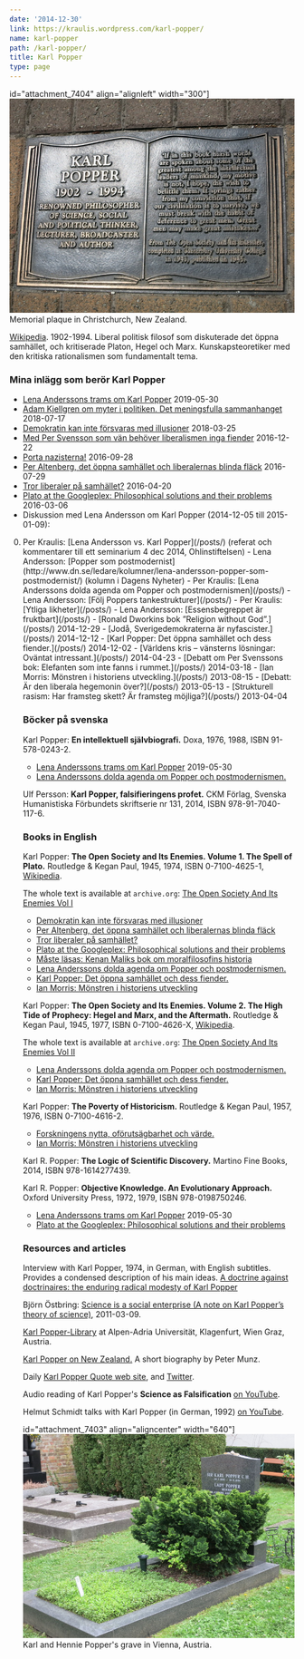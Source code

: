```yaml
---
date: '2014-12-30'
link: https://kraulis.wordpress.com/karl-popper/
name: karl-popper
path: /karl-popper/
title: Karl Popper
type: page
---
```

id="attachment_7404" align="alignleft" width="300"]![](/files/popper-christchurch-nz.jpg) Memorial plaque in Christchurch, New Zealand.

[Wikipedia](http://en.wikipedia.org/wiki/Karl_Popper). 1902-1994. Liberal politisk filosof som diskuterade det öppna samhället, och kritiserade Platon, Hegel och Marx. Kunskapsteoretiker med den kritiska rationalismen som fundamentalt tema.

### Mina inlägg som berör Karl Popper

- [Lena Anderssons trams om Karl Popper](/posts/) 2019-05-30
- [Adam Kjellgren om myter i politiken. Det meningsfulla sammanhanget](/posts/) 2018-07-17
- [Demokratin kan inte försvaras med illusioner](/posts/) 2018-03-25
- [Med Per Svensson som vän behöver liberalismen inga fiender](/posts/) 2016-12-22
- [Porta nazisterna!](/posts/) 2016-09-28
- [Per Altenberg, det öppna samhället och liberalernas blinda fläck](/posts/) 2016-07-29
- [Tror liberaler på samhället?](/posts/) 2016-04-20
- [Plato at the Googleplex: Philosophical solutions and their problems](/posts/) 2016-03-06
- Diskussion med Lena Andersson om Karl Popper (2014-12-05 till 2015-01-09):

<ol start="0">

  <li>Per Kraulis: [Lena Andersson vs. Karl Popper](/posts/) (referat och kommentarer till ett seminarium 4 dec 2014, Ohlinstiftelsen)
- Lena Andersson: [Popper som postmodernist](http://www.dn.se/ledare/kolumner/lena-andersson-popper-som-postmodernist/) (kolumn i Dagens Nyheter)
- Per Kraulis: [Lena Anderssons dolda agenda om Popper och postmodernismen](/posts/)
- Lena Andersson: [Följ Poppers tankestrukturer](/posts/)
- Per Kraulis: [Ytliga likheter](/posts/)
- Lena Andersson: [Essensbegreppet är fruktbart](/posts/)
- [Ronald Dworkins bok ”Religion without God”.](/posts/) 2014-12-29
- [Jodå, Sverigedemokraterna är nyfascister.](/posts/) 2014-12-12
- [Karl Popper: Det öppna samhället och dess fiender.](/posts/) 2014-12-02
- [Världens kris – vänsterns lösningar: Oväntat intressant.](/posts/) 2014-04-23
- [Debatt om Per Svenssons bok: Elefanten som inte fanns i rummet.](/posts/) 2014-03-18
- [Ian Morris: Mönstren i historiens utveckling.](/posts/) 2013-08-15
- [Debatt: Är den liberala hegemonin över?](/posts/) 2013-05-13
- [Strukturell rasism: Har framsteg skett? Är framsteg möjliga?](/posts/) 2013-04-04

### Böcker på svenska

Karl Popper: **En intellektuell självbiografi.** Doxa, 1976, 1988, ISBN 91-578-0243-2.

- [Lena Anderssons trams om Karl Popper](/posts/) 2019-05-30
- [Lena Anderssons dolda agenda om Popper och postmodernismen.](/posts/)

Ulf Persson: **Karl Popper, falsifieringens profet.** CKM Förlag, Svenska Humanistiska Förbundets skriftserie nr 131, 2014, ISBN 978-91-7040-117-6.



### Books in English

Karl Popper: **The Open Society and Its Enemies. Volume 1. The Spell of Plato.** Routledge &amp; Kegan Paul, 1945, 1974, ISBN 0-7100-4625-1, [Wikipedia](https://en.wikipedia.org/wiki/The_Open_Society_and_Its_Enemies).

The whole text is available at <code>archive.org</code>: [The Open Society And Its Enemies Vol I](https://archive.org/details/opensocietyandit033120mbp)

- [Demokratin kan inte försvaras med illusioner](/posts/)
- [Per Altenberg, det öppna samhället och liberalernas blinda fläck](/posts/)
- [Tror liberaler på samhället?](/posts/)
- [Plato at the Googleplex: Philosophical solutions and their problems](/posts/)
- [Måste läsas: Kenan Maliks bok om moralfilosofins historia](/posts/)
- [Lena Anderssons dolda agenda om Popper och postmodernismen.](/posts/)
- [Karl Popper: Det öppna samhället och dess fiender.](/posts/)
- [Ian Morris: Mönstren i historiens utveckling](/posts/)

Karl Popper: **The Open Society and Its Enemies. Volume 2. The High Tide of Prophecy: Hegel and Marx, and the Aftermath.** Routledge &amp; Kegan Paul, 1945, 1977, ISBN 0-7100-4626-X, [Wikipedia](https://en.wikipedia.org/wiki/The_Open_Society_and_Its_Enemies).

The whole text is available at <code>archive.org</code>: [The Open Society And Its Enemies Vol II](https://archive.org/details/opensocietyandit033064mbp)

- [Lena Anderssons dolda agenda om Popper och postmodernismen.](/posts/)
- [Karl Popper: Det öppna samhället och dess fiender.](/posts/)
- [Ian Morris: Mönstren i historiens utveckling](/posts/)

Karl Popper: **The Poverty of Historicism.** Routledge &amp; Kegan Paul, 1957, 1976, ISBN 0-7100-4616-2.

- [Forskningens nytta, oförutsägbarhet och värde.](/posts/)
- [Ian Morris: Mönstren i historiens utveckling](/posts/)

Karl R. Popper: **The Logic of Scientific Discovery.** Martino Fine Books, 2014, ISBN 978-1614277439.



Karl R. Popper: **Objective Knowledge. An Evolutionary Approach.** Oxford University Press, 1972, 1979, ISBN 978-0198750246.

- [Lena Anderssons trams om Karl Popper](/posts/) 2019-05-30
- [Plato at the Googleplex: Philosophical solutions and their problems](/posts/)

### Resources and articles

Interview with Karl Popper, 1974, in German, with English subtitles. Provides a condensed description of his main ideas. [A doctrine against doctrinaires: the enduring radical modesty of Karl Popper](https://aeon.co/videos/a-doctrine-against-doctrinaires-the-enduring-radical-modesty-of-karl-popper)

Björn Östbring: [Science is a social enterprise (A note on Karl Popper’s theory of science)](https://bjornostbring.wordpress.com/2011/03/09/science-is-a-social-enterprise-a-note-on-karl-poppers-theory-of-science/), 2011-03-09.

[Karl Popper-Library](http://ub.uni-klu.ac.at/cms/en/special-collections/karl-popper-library/) at Alpen-Adria Universität, Klagenfurt, Wien Graz, Austria.

[Karl Popper on New Zealand.](http://www.teara.govt.nz/en/biographies/4p18/popper-karl-raimund) A short biography by Peter Munz.

Daily [Karl Popper Quote web site](http://karlpopperquote.org/), and [Twitter](https://twitter.com/KarlPopperQuote).

Audio reading of Karl Popper's **Science as Falsification** [on YouTube](https://www.youtube.com/watch?feature=player_detailpage&v=ztmvtKLuR7I).

Helmut Schmidt talks with Karl Popper (in German, 1992) [on YouTube](https://www.youtube.com/watch?feature=player_detailpage&v=W7EnHg4RIfg).

id="attachment_7403" align="aligncenter" width="640"]![](/files/popper-vienna.jpg) Karl and Hennie Popper's grave in Vienna, Austria.

